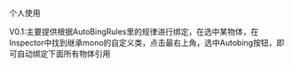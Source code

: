 个人使用

V0.1:主要提供根据AutoBingRules里的规律进行绑定，在选中某物体，在Inspector中找到继承mono的自定义类，点击最右上角，选中Autobing按钮，即可自动绑定下面所有物体引用
